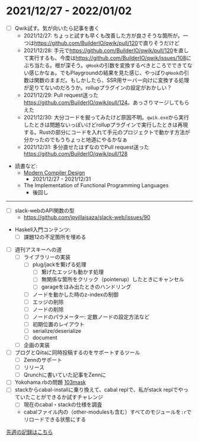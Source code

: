 # 2021/12/27 - 2022/01/02

- [ ] Qwik試す。気が向いたら記事を書く
    - 2021/12/27: ちょっと試すも早くも改善した方が良さそうな箇所が。一つは<https://github.com/BuilderIO/qwik/pull/120>で直りそうだけど
    - 2021/12/28: 手元で<https://github.com/BuilderIO/qwik/pull/120>を直して実行するも、今度は<https://github.com/BuilderIO/qwik/issues/108>にぶち当たる。根が深そう。`qHook`の引数を変換するべきところでできてない感じかなぁ。でもPlaygroundの結果を見た感じ、やっぱり`qHook`の引数は関数のままだ。もしかしたら、SSR用サーバー向けに変換する処理が足りてないのだろうか。rollupプラグインの設定がおかしい？
    - 2021/12/29: Pull request送った <https://github.com/BuilderIO/qwik/pull/124>。あっさりマージしてもらえた
    - 2021/12/30: 大分コードを掘ってみたけど原因不明。`qwik.exe`から実行したときは問題ないっぽいけどrollupプラグインで実行したときは再現する。Rustの部分にコードを入れて手元のプロジェクトで動かす方法が分かったのでもうちょっと地道にやるかなぁ
    - 2021/12/31: 多分直せたはずなのでPull request送った <https://github.com/BuilderIO/qwik/pull/128>
- 読書など:
    - [Modern Compiler Design](https://www.springer.com/jp/book/9781461446989)
        - 2021/12/27 - 2021/12/31
    - The Implementation of Functional Programming Languages
        - 後回し

------

- [ ] slack-webのAPI関数の型
    - <https://github.com/jpvillaisaza/slack-web/issues/90>
- Haskell入門コンテンツ:
    - [ ] 課題12の不足箇所を埋める
- [ ] 週刊アスキーへの道
    - [ ] ライブラリーの実装
        - [ ] plug/jackを繋げる処理
            - [ ] 繋げたエッジも動かす処理
            - [ ] 無関係な箇所をクリック（pointerup）したときにキャンセル
            - [ ] garageをはみ出たときのハンドリング
        - [ ] ノードを動かした時のz-indexの制御
        - [ ] エッジの削除
        - [ ] ノードの削除
        - [ ] ノードのパラメーター: 定数ノードの設定方法など
        - [ ] 初期位置のレイアウト
        - [ ] serialize/deserialize
        - [ ] document
    - [ ] 企画の実装
- [ ] ブログとQiitaに同時投稿するのをサポートするツール
    - [ ] Zennのサポート
    - [ ] リリース
    - [ ] Qrunchに書いていた記事をZennに
- [ ] Yokohama.rbの問題 [103mask](http://nabetani.sakura.ne.jp/yokohamarb/103mask/)
- [ ] stackからcabal-installに乗り換えて、cabal replで、私がstack replでやっていたことができるか試すチャレンジ
    - [ ] 現在のcabal・stackの仕様を調査
    - cabalファイル内の（other-modulesも含む）すべてのモジュールを`:r`でリロードできる状態にする

[先週の記録はこちら](https://github.com/igrep/daily-commits/blob/7500d11333a0c4f49f29469642feb7d069f5ab9d/yesterday.md)
